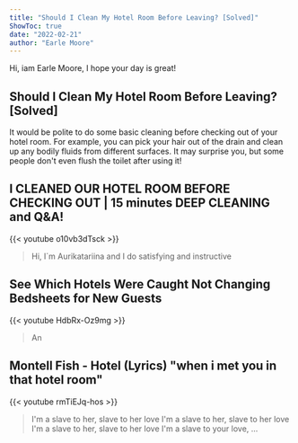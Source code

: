 ```yaml
---
title: "Should I Clean My Hotel Room Before Leaving? [Solved]"
ShowToc: true 
date: "2022-02-21"
author: "Earle Moore" 
---
```


Hi, iam Earle Moore, I hope your day is great!
## Should I Clean My Hotel Room Before Leaving? [Solved]
 It would be polite to do some basic cleaning before checking out of your hotel room. For example, you can pick your hair out of the drain and clean up any bodily fluids from different surfaces. It may surprise you, but some people don't even flush the toilet after using it!

## I CLEANED OUR HOTEL ROOM BEFORE CHECKING OUT | 15 minutes DEEP CLEANING and Q&A!
{{< youtube o10vb3dTsck >}}
>Hi, I´m Aurikatariina and I do satisfying and instructive 

## See Which Hotels Were Caught Not Changing Bedsheets for New Guests
{{< youtube HdbRx-Oz9mg >}}
>An

## Montell Fish - Hotel (Lyrics) "when i met you in that hotel room"
{{< youtube rmTiEJq-hos >}}
>I'm a slave to her, slave to her love I'm a slave to her, slave to her love I'm a slave to her, slave to her love I'm a slave to your love, ...

